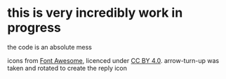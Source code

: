# this is very incredibly work in progress

the code is an absolute mess

icons from [Font Awesome](https://github.com/FortAwesome/Font-Awesome/), licenced under [CC BY 4.0](<(https://creativecommons.org/licenses/by/4.0/)>). arrow-turn-up was taken and rotated to create the reply icon
